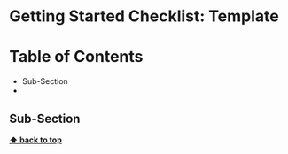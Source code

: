 # Getting Started Checklist: Template

# Table of Contents
+ Sub-Section
+

## Sub-Section





**[⬆ back to top](#table-of-contents)**
